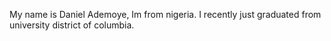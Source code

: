 My name is Daniel Ademoye, Im from nigeria. I recently just graduated from university district of columbia.
